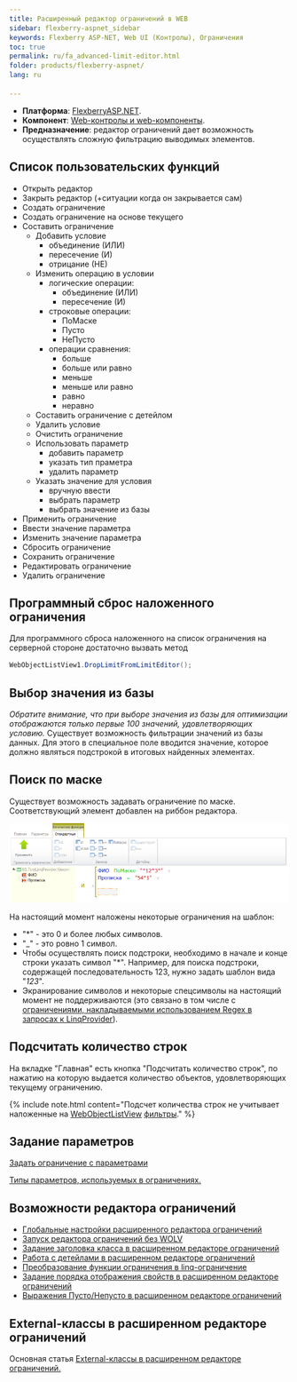 ```yaml
---
title: Расширенный редактор ограничений в WEB
sidebar: flexberry-aspnet_sidebar
keywords: Flexberry ASP-NET, Web UI (Контролы), Ограничения
toc: true
permalink: ru/fa_advanced-limit-editor.html
folder: products/flexberry-aspnet/
lang: ru

---
```


* **Платформа**: [FlexberryASP.NET](fa_landing_page.html).
* **Компонент**: [Web-контролы и web-компоненты](fa_web-controls.html).
* **Предназначение**: редактор ограничений дает возможность осуществлять сложную фильтрацию выводимых элементов.

## Список пользовательских функций

* Открыть редактор
* Закрыть редактор (+ситуации когда он закрывается сам)
* Создать ограничение
* Создать ограничение на основе текущего
* Составить ограничение
    + Добавить условие
        - объединение (ИЛИ)
        - пересечение (И)
        - отрицание (НЕ)
    + Изменить операцию в условии
        - логические операции:
            - объединение (ИЛИ)
            - пересечение (И)
        - строковые операции:
            - ПоМаске
            - Пусто
            - НеПусто
        - операции сравнения:
            - больше
            - больше или равно
            - меньше
            - меньше или равно
            - равно
            - неравно
    + Составить ограничение с детейлом
    + Удалить условие
    + Очистить ограничение
    + Использовать параметр
        - добавить параметр
        - указать тип праметра
        - удалить параметр
    + Указать значение для условия
        - вручную ввести
        - выбрать параметр
        - выбрать значение из базы
* Применить ограничение
* Ввести значение параметра
* Изменить значение параметра
* Сбросить ограничение
* Сохранить ограничение
* Редактировать ограничение
* Удалить ограничение

## Программный сброс наложенного ограничения
Для программного сброса наложенного на список ограничения на серверной стороне достаточно вызвать метод

```csharp
WebObjectListView1.DropLimitFromLimitEditor();
```

## Выбор значения из базы
*Обратите внимание, что при выборе значения из базы для оптимизации отображаются только первые 100 значений, удовлетворяющих условию.* 
Существует возможность фильтрации значений из базы данных. Для этого в специальное поле вводится значение, которое должно являться подстрокой в итоговых найденных элементах.

## Поиск по маске
Существует возможность задавать ограничение по маске. Соответствующий элемент добавлен на риббон редактора. 

![](/images/pages/products/flexberry-aspnet/ogranicheniye/limit-editor.png)

На настоящий момент наложены некоторые ограничения на шаблон:
* "*" - это 0 и более любых символов.
* "_" - это ровно 1 символ.
* Чтобы осуществлять поиск подстроки, необходимо в начале и конце строки указать символ "*". Например, для поиска подстроки, содержащей последовательность 123, нужно задать шаблон вида "*123*".
* Экранирование символов и некоторые спецсимволы на настоящий момент не поддерживаются (это связано в том числе с [ограничениями, накладываемыми использованием Regex в запросах к LinqProvider](https://flexberry.github.io/ru/fo_linq-provider.html)).

## Подсчитать количество строк
На вкладке "Главная" есть кнопка "Подсчитать количество строк", по нажатию на которую выдается количество объектов, удовлетворяющих текущему ограничению.

{% include note.html content="Подсчет количества строк не учитывает наложенные на [WebObjectListView](web-object-list-view.html) [фильтры](fa_wolv-filters.html)." %}


## Задание параметров
[Задать ограничение с параметрами](fa_limit-with-parameters-for-user.html)

[Типы параметров, используемых в ограничениях.](fa_advanced-limit-editor-parameters.html)

## Возможности редактора ограничений

* [Глобальные настройки расширенного редактора ограничений](fa_global-web-limit-editor-settings.html)
* [Запуск редактора ограничений без WOLV](fa_limit-editor-without-wolv.html)
* [Задание заголовка класса в расширенном редакторе ограничений](fa_web-limit-editor-class-caption.html)
* [Работа с детейлами в расширенном редакторе ограничений](fa_details-at-adv-limit-editor.html)
* [Преобразование функции ограничения в linq-ограничение](fo_lcs-to-linq.html)
* [Задание порядка отображения свойств в расширенном редакторе ограничений](fa_set-prop-order-at-web-adv-limit-editor.html)
* [Выражения Пусто/Непусто в расширенном редакторе ограничений]()

## External-классы в расширенном редакторе ограничений
Основная статья [External-классы в расширенном редакторе ограничений.](fa_web-limit-editor-and-external-class.html)
